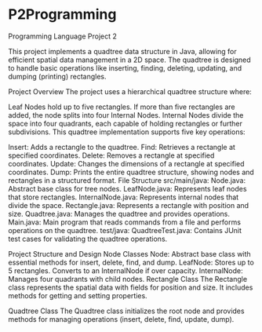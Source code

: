 # P2Programming
Programming Language Project 2

This project implements a quadtree data structure in Java, allowing for efficient spatial data management in a 2D space. The quadtree is designed to handle basic operations like inserting, finding, deleting, updating, and dumping (printing) rectangles.

Project Overview
The project uses a hierarchical quadtree structure where:

Leaf Nodes hold up to five rectangles. If more than five rectangles are added, the node splits into four Internal Nodes.
Internal Nodes divide the space into four quadrants, each capable of holding rectangles or further subdivisions.
This quadtree implementation supports five key operations:

Insert: Adds a rectangle to the quadtree.
Find: Retrieves a rectangle at specified coordinates.
Delete: Removes a rectangle at specified coordinates.
Update: Changes the dimensions of a rectangle at specified coordinates.
Dump: Prints the entire quadtree structure, showing nodes and rectangles in a structured format.
File Structure
src/main/java:
Node.java: Abstract base class for tree nodes.
LeafNode.java: Represents leaf nodes that store rectangles.
InternalNode.java: Represents internal nodes that divide the space.
Rectangle.java: Represents a rectangle with position and size.
Quadtree.java: Manages the quadtree and provides operations.
Main.java: Main program that reads commands from a file and performs operations on the quadtree.
test/java:
QuadtreeTest.java: Contains JUnit test cases for validating the quadtree operations.


Project Structure and Design
Node Classes
Node: Abstract base class with essential methods for insert, delete, find, and dump.
LeafNode: Stores up to 5 rectangles. Converts to an InternalNode if over capacity.
InternalNode: Manages four quadrants with child nodes.
Rectangle Class
The Rectangle class represents the spatial data with fields for position and size. It includes methods for getting and setting properties.

Quadtree Class
The Quadtree class initializes the root node and provides methods for managing operations (insert, delete, find, update, dump).

